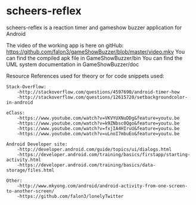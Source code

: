 # scheers-reflex
scheers-reflex is a reaction timer and gameshow buzzer application for Android

The video of the working app is here on gitHub: https://github.com/falon3/gameShowBuzzer/blob/master/video.mkv
You can find the compiled apk file in GameShowBuzzer/bin
You can find the UML system documentation in GameShowBuzzer/doc



Resource References used for theory or for code snippets used:

    Stack-OverFlow:
        -http://stackoverflow.com/questions/4597690/android-timer-how
        -http://stackoverflow.com/questions/12615720/setbackgroundcolor-in-android
    
    eClass:
        -https://www.youtube.com/watch?v=VKVYUXNuDDg&feature=youtu.be
        -https://www.youtube.com/watch?v=k9ZNbsc0Qgo&feature=youtu.be
        -https://www.youtube.com/watch?v=fxjIA4HIruU&feature=youtu.be
        -https://www.youtube.com/watch?v=uLnoI7mbuEo&feature=youtu.be
        
    Android Developer site:
        -http://developer.android.com/guide/topics/ui/dialogs.html
        -https://developer.android.com/training/basics/firstapp/starting-activity.html
        -https://developer.android.com/training/basics/data-storage/files.html
    
    Other:
        -http://www.mkyong.com/android/android-activity-from-one-screen-to-another-screen/
        -https://github.com/falon3/lonelyTwitter
